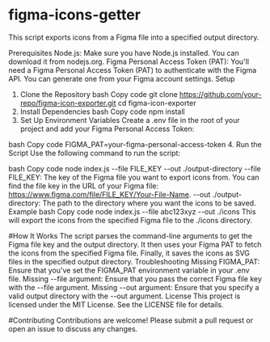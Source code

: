 # figma-icons-getter

This script exports icons from a Figma file into a specified output directory.

Prerequisites
Node.js: Make sure you have Node.js installed. You can download it from nodejs.org.
Figma Personal Access Token (PAT): You'll need a Figma Personal Access Token (PAT) to authenticate with the Figma API. You can generate one from your Figma account settings.
Setup

1. Clone the Repository
   bash
   Copy code
   git clone https://github.com/your-repo/figma-icon-exporter.git
   cd figma-icon-exporter
2. Install Dependencies
   bash
   Copy code
   npm install
3. Set Up Environment Variables
   Create a .env file in the root of your project and add your Figma Personal Access Token:

bash
Copy code
FIGMA_PAT=your-figma-personal-access-token 4. Run the Script
Use the following command to run the script:

bash
Copy code
node index.js --file FILE_KEY --out ./output-directory
--file FILE_KEY: The key of the Figma file you want to export icons from. You can find the file key in the URL of your Figma file: https://www.figma.com/file/FILE_KEY/Your-File-Name.
--out ./output-directory: The path to the directory where you want the icons to be saved.
Example
bash
Copy code
node index.js --file abc123xyz --out ./icons
This will export the icons from the specified Figma file to the ./icons directory.

#How It Works
The script parses the command-line arguments to get the Figma file key and the output directory.
It then uses your Figma PAT to fetch the icons from the specified Figma file.
Finally, it saves the icons as SVG files in the specified output directory.
Troubleshooting
Missing FIGMA_PAT: Ensure that you've set the FIGMA_PAT environment variable in your .env file.
Missing --file argument: Ensure that you pass the correct Figma file key with the --file argument.
Missing --out argument: Ensure that you specify a valid output directory with the --out argument.
License
This project is licensed under the MIT License. See the LICENSE file for details.

#Contributing
Contributions are welcome! Please submit a pull request or open an issue to discuss any changes.
